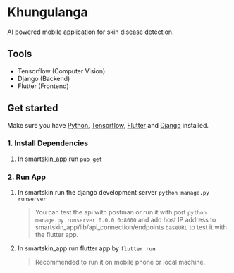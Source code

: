 # Khungulanga

AI powered mobile application for skin disease detection.

## Tools
* Tensorflow (Computer Vision)
* Django (Backend)
* Flutter (Frontend)

## Get started
Make sure you have [Python](https://www.python.org/downloads/), [Tensorflow](https://www.tensorflow.org/install), [Flutter](https://docs.flutter.dev/get-started/install) and [Django](https://www.djangoproject.com/download/) installed.

### 1. Install Dependencies
  1. In smartskin_app run `pub get`

### 2. Run App
  1. In smartskin run the django development server `python manage.py runserver`
     > You can test the api with postman or run it with port `python manage.py runserver 0.0.0.0:8000` and add host IP address to smartskin_app/lib/api_connection/endpoints `baseURL` to test it with the flutter app.  
     
  2. In smartskin_app run flutter app by `flutter run`
     > Recommended to run it on mobile phone or local machine.